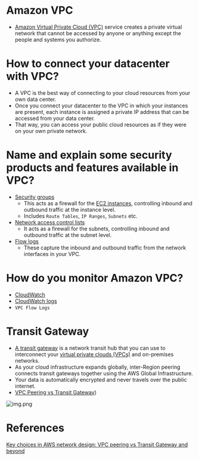 
# Amazon VPC
- [Amazon Virtual Private Cloud (VPC)](https://aws.amazon.com/vpc/) service creates a private virtual network that cannot be accessed by anyone or anything except the people and systems you authorize.

# How to connect your datacenter with VPC?
- A VPC is the best way of connecting to your cloud resources from your own data center. 
- Once you connect your datacenter to the VPC in which your instances are present, each instance is assigned a private IP address that can be accessed from your data center. 
- That way, you can access your public cloud resources as if they were on your own private network.

# Name and explain some security products and features available in VPC?
- [Security groups](https://docs.aws.amazon.com/vpc/latest/userguide/VPC_SecurityGroups.html)
  - This acts as a firewall for the [EC2 instances](../4_ComputeServices/AmazonEC2), controlling inbound and outbound traffic at the instance level. 
  - Includes `Route Tables`, `IP Ranges`, `Subnets` etc.
- [Network access control lists](https://docs.aws.amazon.com/vpc/latest/userguide/vpc-network-acls.html)
  - It acts as a firewall for the subnets, controlling inbound and outbound traffic at the subnet level.
- [Flow logs](https://docs.aws.amazon.com/vpc/latest/userguide/flow-logs.html) 
  - These capture the inbound and outbound traffic from the network interfaces in your VPC.

# How do you monitor Amazon VPC?
- [CloudWatch](../8_MonitoringServices/AmazonCloudWatch.md)
- [CloudWatch logs](../8_MonitoringServices/AmazonCloudWatch.md)
- `VPC Flow Logs`

# Transit Gateway
- [A transit gateway](https://docs.aws.amazon.com/vpc/latest/tgw/what-is-transit-gateway.html) is a network transit hub that you can use to interconnect your [virtual private clouds (VPCs)]() and on-premises networks. 
- As your cloud infrastructure expands globally, inter-Region peering connects transit gateways together using the AWS Global Infrastructure. 
- Your data is automatically encrypted and never travels over the public internet.
- [VPC Peering vs Transit Gateway](https://ably.com/blog/aws-vpc-peering-vs-transit-gateway-and-beyond))

![img.png](https://ik.imagekit.io/ably/ghost/prod/2022/09/transit_gateway-1.png?tr=w-1520,q-50)

# References
[Key choices in AWS network design: VPC peering vs Transit Gateway and beyond](https://ably.com/blog/aws-vpc-peering-vs-transit-gateway-and-beyond)